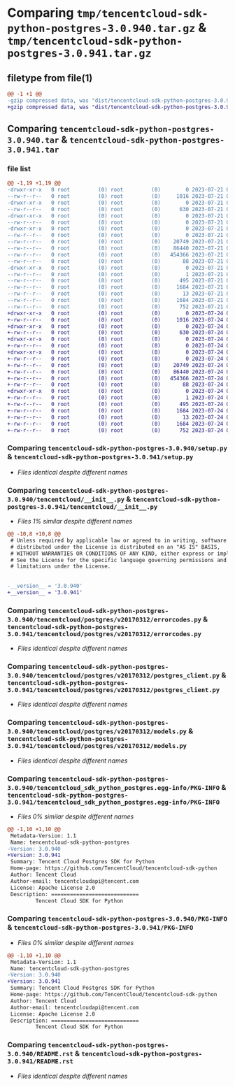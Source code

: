 # Comparing `tmp/tencentcloud-sdk-python-postgres-3.0.940.tar.gz` & `tmp/tencentcloud-sdk-python-postgres-3.0.941.tar.gz`

## filetype from file(1)

```diff
@@ -1 +1 @@
-gzip compressed data, was "dist/tencentcloud-sdk-python-postgres-3.0.940.tar", last modified: Fri Jul 21 00:47:29 2023, max compression
+gzip compressed data, was "dist/tencentcloud-sdk-python-postgres-3.0.941.tar", last modified: Mon Jul 24 00:41:43 2023, max compression
```

## Comparing `tencentcloud-sdk-python-postgres-3.0.940.tar` & `tencentcloud-sdk-python-postgres-3.0.941.tar`

### file list

```diff
@@ -1,19 +1,19 @@
-drwxr-xr-x   0 root         (0) root         (0)        0 2023-07-21 00:47:29.000000 tencentcloud-sdk-python-postgres-3.0.940/
--rw-r--r--   0 root         (0) root         (0)     1016 2023-07-21 00:47:29.000000 tencentcloud-sdk-python-postgres-3.0.940/setup.py
-drwxr-xr-x   0 root         (0) root         (0)        0 2023-07-21 00:47:29.000000 tencentcloud-sdk-python-postgres-3.0.940/tencentcloud/
--rw-r--r--   0 root         (0) root         (0)      630 2023-07-21 00:47:29.000000 tencentcloud-sdk-python-postgres-3.0.940/tencentcloud/__init__.py
-drwxr-xr-x   0 root         (0) root         (0)        0 2023-07-21 00:47:29.000000 tencentcloud-sdk-python-postgres-3.0.940/tencentcloud/postgres/
--rw-r--r--   0 root         (0) root         (0)        0 2023-07-21 00:47:29.000000 tencentcloud-sdk-python-postgres-3.0.940/tencentcloud/postgres/__init__.py
-drwxr-xr-x   0 root         (0) root         (0)        0 2023-07-21 00:47:29.000000 tencentcloud-sdk-python-postgres-3.0.940/tencentcloud/postgres/v20170312/
--rw-r--r--   0 root         (0) root         (0)        0 2023-07-21 00:47:29.000000 tencentcloud-sdk-python-postgres-3.0.940/tencentcloud/postgres/v20170312/__init__.py
--rw-r--r--   0 root         (0) root         (0)    20749 2023-07-21 00:47:29.000000 tencentcloud-sdk-python-postgres-3.0.940/tencentcloud/postgres/v20170312/errorcodes.py
--rw-r--r--   0 root         (0) root         (0)    86440 2023-07-21 00:47:29.000000 tencentcloud-sdk-python-postgres-3.0.940/tencentcloud/postgres/v20170312/postgres_client.py
--rw-r--r--   0 root         (0) root         (0)   454366 2023-07-21 00:47:29.000000 tencentcloud-sdk-python-postgres-3.0.940/tencentcloud/postgres/v20170312/models.py
--rw-r--r--   0 root         (0) root         (0)       88 2023-07-21 00:47:29.000000 tencentcloud-sdk-python-postgres-3.0.940/setup.cfg
-drwxr-xr-x   0 root         (0) root         (0)        0 2023-07-21 00:47:29.000000 tencentcloud-sdk-python-postgres-3.0.940/tencentcloud_sdk_python_postgres.egg-info/
--rw-r--r--   0 root         (0) root         (0)        1 2023-07-21 00:47:29.000000 tencentcloud-sdk-python-postgres-3.0.940/tencentcloud_sdk_python_postgres.egg-info/dependency_links.txt
--rw-r--r--   0 root         (0) root         (0)      495 2023-07-21 00:47:29.000000 tencentcloud-sdk-python-postgres-3.0.940/tencentcloud_sdk_python_postgres.egg-info/SOURCES.txt
--rw-r--r--   0 root         (0) root         (0)     1684 2023-07-21 00:47:29.000000 tencentcloud-sdk-python-postgres-3.0.940/tencentcloud_sdk_python_postgres.egg-info/PKG-INFO
--rw-r--r--   0 root         (0) root         (0)       13 2023-07-21 00:47:29.000000 tencentcloud-sdk-python-postgres-3.0.940/tencentcloud_sdk_python_postgres.egg-info/top_level.txt
--rw-r--r--   0 root         (0) root         (0)     1684 2023-07-21 00:47:29.000000 tencentcloud-sdk-python-postgres-3.0.940/PKG-INFO
--rw-r--r--   0 root         (0) root         (0)      752 2023-07-21 00:47:29.000000 tencentcloud-sdk-python-postgres-3.0.940/README.rst
+drwxr-xr-x   0 root         (0) root         (0)        0 2023-07-24 00:41:43.000000 tencentcloud-sdk-python-postgres-3.0.941/
+-rw-r--r--   0 root         (0) root         (0)     1016 2023-07-24 00:41:43.000000 tencentcloud-sdk-python-postgres-3.0.941/setup.py
+drwxr-xr-x   0 root         (0) root         (0)        0 2023-07-24 00:41:43.000000 tencentcloud-sdk-python-postgres-3.0.941/tencentcloud/
+-rw-r--r--   0 root         (0) root         (0)      630 2023-07-24 00:41:43.000000 tencentcloud-sdk-python-postgres-3.0.941/tencentcloud/__init__.py
+drwxr-xr-x   0 root         (0) root         (0)        0 2023-07-24 00:41:43.000000 tencentcloud-sdk-python-postgres-3.0.941/tencentcloud/postgres/
+-rw-r--r--   0 root         (0) root         (0)        0 2023-07-24 00:41:43.000000 tencentcloud-sdk-python-postgres-3.0.941/tencentcloud/postgres/__init__.py
+drwxr-xr-x   0 root         (0) root         (0)        0 2023-07-24 00:41:43.000000 tencentcloud-sdk-python-postgres-3.0.941/tencentcloud/postgres/v20170312/
+-rw-r--r--   0 root         (0) root         (0)        0 2023-07-24 00:41:43.000000 tencentcloud-sdk-python-postgres-3.0.941/tencentcloud/postgres/v20170312/__init__.py
+-rw-r--r--   0 root         (0) root         (0)    20749 2023-07-24 00:41:43.000000 tencentcloud-sdk-python-postgres-3.0.941/tencentcloud/postgres/v20170312/errorcodes.py
+-rw-r--r--   0 root         (0) root         (0)    86440 2023-07-24 00:41:43.000000 tencentcloud-sdk-python-postgres-3.0.941/tencentcloud/postgres/v20170312/postgres_client.py
+-rw-r--r--   0 root         (0) root         (0)   454366 2023-07-24 00:41:43.000000 tencentcloud-sdk-python-postgres-3.0.941/tencentcloud/postgres/v20170312/models.py
+-rw-r--r--   0 root         (0) root         (0)       88 2023-07-24 00:41:43.000000 tencentcloud-sdk-python-postgres-3.0.941/setup.cfg
+drwxr-xr-x   0 root         (0) root         (0)        0 2023-07-24 00:41:43.000000 tencentcloud-sdk-python-postgres-3.0.941/tencentcloud_sdk_python_postgres.egg-info/
+-rw-r--r--   0 root         (0) root         (0)        1 2023-07-24 00:41:43.000000 tencentcloud-sdk-python-postgres-3.0.941/tencentcloud_sdk_python_postgres.egg-info/dependency_links.txt
+-rw-r--r--   0 root         (0) root         (0)      495 2023-07-24 00:41:43.000000 tencentcloud-sdk-python-postgres-3.0.941/tencentcloud_sdk_python_postgres.egg-info/SOURCES.txt
+-rw-r--r--   0 root         (0) root         (0)     1684 2023-07-24 00:41:43.000000 tencentcloud-sdk-python-postgres-3.0.941/tencentcloud_sdk_python_postgres.egg-info/PKG-INFO
+-rw-r--r--   0 root         (0) root         (0)       13 2023-07-24 00:41:43.000000 tencentcloud-sdk-python-postgres-3.0.941/tencentcloud_sdk_python_postgres.egg-info/top_level.txt
+-rw-r--r--   0 root         (0) root         (0)     1684 2023-07-24 00:41:43.000000 tencentcloud-sdk-python-postgres-3.0.941/PKG-INFO
+-rw-r--r--   0 root         (0) root         (0)      752 2023-07-24 00:41:43.000000 tencentcloud-sdk-python-postgres-3.0.941/README.rst
```

### Comparing `tencentcloud-sdk-python-postgres-3.0.940/setup.py` & `tencentcloud-sdk-python-postgres-3.0.941/setup.py`

 * *Files identical despite different names*

### Comparing `tencentcloud-sdk-python-postgres-3.0.940/tencentcloud/__init__.py` & `tencentcloud-sdk-python-postgres-3.0.941/tencentcloud/__init__.py`

 * *Files 1% similar despite different names*

```diff
@@ -10,8 +10,8 @@
 # Unless required by applicable law or agreed to in writing, software
 # distributed under the License is distributed on an "AS IS" BASIS,
 # WITHOUT WARRANTIES OR CONDITIONS OF ANY KIND, either express or implied.
 # See the License for the specific language governing permissions and
 # limitations under the License.
 
 
-__version__ = '3.0.940'
+__version__ = '3.0.941'
```

### Comparing `tencentcloud-sdk-python-postgres-3.0.940/tencentcloud/postgres/v20170312/errorcodes.py` & `tencentcloud-sdk-python-postgres-3.0.941/tencentcloud/postgres/v20170312/errorcodes.py`

 * *Files identical despite different names*

### Comparing `tencentcloud-sdk-python-postgres-3.0.940/tencentcloud/postgres/v20170312/postgres_client.py` & `tencentcloud-sdk-python-postgres-3.0.941/tencentcloud/postgres/v20170312/postgres_client.py`

 * *Files identical despite different names*

### Comparing `tencentcloud-sdk-python-postgres-3.0.940/tencentcloud/postgres/v20170312/models.py` & `tencentcloud-sdk-python-postgres-3.0.941/tencentcloud/postgres/v20170312/models.py`

 * *Files identical despite different names*

### Comparing `tencentcloud-sdk-python-postgres-3.0.940/tencentcloud_sdk_python_postgres.egg-info/PKG-INFO` & `tencentcloud-sdk-python-postgres-3.0.941/tencentcloud_sdk_python_postgres.egg-info/PKG-INFO`

 * *Files 0% similar despite different names*

```diff
@@ -1,10 +1,10 @@
 Metadata-Version: 1.1
 Name: tencentcloud-sdk-python-postgres
-Version: 3.0.940
+Version: 3.0.941
 Summary: Tencent Cloud Postgres SDK for Python
 Home-page: https://github.com/TencentCloud/tencentcloud-sdk-python
 Author: Tencent Cloud
 Author-email: tencentcloudapi@tencent.com
 License: Apache License 2.0
 Description: ============================
         Tencent Cloud SDK for Python
```

### Comparing `tencentcloud-sdk-python-postgres-3.0.940/PKG-INFO` & `tencentcloud-sdk-python-postgres-3.0.941/PKG-INFO`

 * *Files 0% similar despite different names*

```diff
@@ -1,10 +1,10 @@
 Metadata-Version: 1.1
 Name: tencentcloud-sdk-python-postgres
-Version: 3.0.940
+Version: 3.0.941
 Summary: Tencent Cloud Postgres SDK for Python
 Home-page: https://github.com/TencentCloud/tencentcloud-sdk-python
 Author: Tencent Cloud
 Author-email: tencentcloudapi@tencent.com
 License: Apache License 2.0
 Description: ============================
         Tencent Cloud SDK for Python
```

### Comparing `tencentcloud-sdk-python-postgres-3.0.940/README.rst` & `tencentcloud-sdk-python-postgres-3.0.941/README.rst`

 * *Files identical despite different names*

